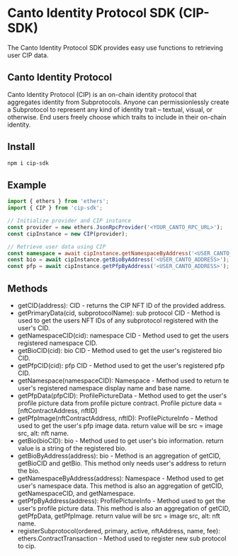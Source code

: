 # Canto Identity Protocol SDK (CIP-SDK)

The Canto Identity Protocol SDK provides easy use functions to retrieving user CIP data.

## Canto Identity Protocol

Canto Identity Protocol (CIP) is an on-chain identity protocol that aggregates identity from Subprotocols. Anyone can permissionlessly create a Subprotocol to represent any kind of identity trait – textual, visual, or otherwise. End users freely choose which traits to include in their on-chain identity.

## Install

```bash
npm i cip-sdk
```

## Example

```typescript
import { ethers } from 'ethers';
import { CIP } from 'cip-sdk';

// Initialize provider and CIP instance
const provider = new ethers.JsonRpcProvider('<YOUR_CANTO_RPC_URL>');
const cipInstance = new CIP(provider);

// Retrieve user data using CIP
const namespace = await cipInstance.getNamespaceByAddress('<USER_CANTO_ADDRESS>');
const bio = await cipInstance.getBioByAddress('<USER_CANTO_ADDRESS>');
const pfp = await cipInstance.getPfpByAddress('<USER_CANTO_ADDRESS>');


```

## Methods

- getCID(address): CID - returns the CIP NFT ID of the provided address.
- getPrimaryData(cid, subprotocolName): sub protocol CID - Method is used to get the users NFT IDs of any subprotocol registered with the user's CID.
- getNamespaceCID(cid): namespace CID - Method used to get the users registered namespace CID.
- getBioCID(cid): bio CID - Method used to get the user's registered bio CID.
- getPfpCID(cid): pfp CID - Method used to get the user's registered pfp CID.
- getNamespace(namespaceCID): Namespace - Method used to return te user's registered namespace display name and base name.
- getPfpData(pfpCID): ProfilePictureData - Method used to get the user's profile picture data from profile picture contract. Profile picture data = [nftContractAddress, nftID]
- getPfpImage(nftContractAddress, nftID): ProfilePictureInfo - Method used to get the user's pfp image data. return value will be src = image src, alt: nft name.
- getBio(bioCID): bio - Method used to get user's bio information. return value is a string of the registered bio.
- getBioByAddress(address): bio - Method is an aggregation of getCID, getBioCID and getBio. This method only needs user's address to return the bio.
- getNamespaceByAddress(address): Namespace - Method used to get user's namespace data. This method is also an aggregation of getCID, getNamespaceCID, and getNamespace. 
- getPfpByAddress(address): ProfilePictureInfo - Method used to get the user's profile picture data. This method is also an aggregation of getCID, getPfpData, getPfpImage. return value will be src = image src, alt: nft name.
- registerSubprotocol(ordered, primary, active, nftAddress, name, fee): ethers.ContractTransaction - Method used to register new sub protocol to cip. 

